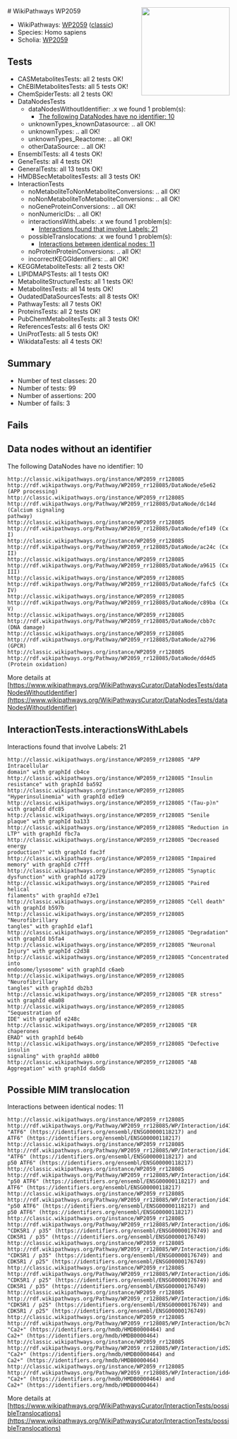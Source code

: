 <img style="float: right; width: 200px" src="https://upload.wikimedia.org/wikipedia/commons/thumb/8/83/Wplogo_with_text_500.png/640px-Wplogo_with_text_500.png" />
# WikiPathways WP2059

* WikiPathways: [WP2059](https://wikipathways.org/pathways/WP2059) ([classic](https://classic.wikipathways.org/instance/WP2059))
* Species: Homo sapiens
* Scholia: [WP2059](https://scholia.toolforge.org/wikipathways/WP2059)
## Tests
* CASMetabolitesTests: all 2 tests OK!
* ChEBIMetabolitesTests: all 5 tests OK!
* ChemSpiderTests: all 2 tests OK!
* DataNodesTests
    * dataNodesWithoutIdentifier: .x we found 1 problem(s):
        * [The following DataNodes have no identifier: 10](#8792c490)
    * unknownTypes_knownDatasource: .. all OK!
    * unknownTypes: .. all OK!
    * unknownTypes_Reactome: .. all OK!
    * otherDataSource: .. all OK!
* EnsemblTests: all 4 tests OK!
* GeneTests: all 4 tests OK!
* GeneralTests: all 13 tests OK!
* HMDBSecMetabolitesTests: all 3 tests OK!
* InteractionTests
    * noMetaboliteToNonMetaboliteConversions: .. all OK!
    * noNonMetaboliteToMetaboliteConversions: .. all OK!
    * noGeneProteinConversions: .. all OK!
    * nonNumericIDs: .. all OK!
    * interactionsWithLabels: .x we found 1 problem(s):
        * [Interactions found that involve Labels: 21](#fe97a8d8)
    * possibleTranslocations: .x we found 1 problem(s):
        * [Interactions between identical nodes: 11](#661ebeeb)
    * noProteinProteinConversions: .. all OK!
    * incorrectKEGGIdentifiers: .. all OK!
* KEGGMetaboliteTests: all 2 tests OK!
* LIPIDMAPSTests: all 1 tests OK!
* MetaboliteStructureTests: all 1 tests OK!
* MetabolitesTests: all 14 tests OK!
* OudatedDataSourcesTests: all 8 tests OK!
* PathwayTests: all 7 tests OK!
* ProteinsTests: all 2 tests OK!
* PubChemMetabolitesTests: all 3 tests OK!
* ReferencesTests: all 6 tests OK!
* UniProtTests: all 5 tests OK!
* WikidataTests: all 4 tests OK!


## Summary

* Number of test classes: 20
* Number of tests: 99
* Number of assertions: 200
* Number of fails: 3

## Fails

<a name="8792c490" />

## Data nodes without an identifier

The following DataNodes have no identifier: 10
```
http://classic.wikipathways.org/instance/WP2059_rr128085 http://rdf.wikipathways.org/Pathway/WP2059_rr128085/DataNode/e5e62 (APP processing)
http://classic.wikipathways.org/instance/WP2059_rr128085 http://rdf.wikipathways.org/Pathway/WP2059_rr128085/DataNode/dc14d (Calcium signaling 
pathway)
http://classic.wikipathways.org/instance/WP2059_rr128085 http://rdf.wikipathways.org/Pathway/WP2059_rr128085/DataNode/ef149 (Cx I)
http://classic.wikipathways.org/instance/WP2059_rr128085 http://rdf.wikipathways.org/Pathway/WP2059_rr128085/DataNode/ac24c (Cx II)
http://classic.wikipathways.org/instance/WP2059_rr128085 http://rdf.wikipathways.org/Pathway/WP2059_rr128085/DataNode/a9615 (Cx III)
http://classic.wikipathways.org/instance/WP2059_rr128085 http://rdf.wikipathways.org/Pathway/WP2059_rr128085/DataNode/fafc5 (Cx IV)
http://classic.wikipathways.org/instance/WP2059_rr128085 http://rdf.wikipathways.org/Pathway/WP2059_rr128085/DataNode/c89ba (Cx V)
http://classic.wikipathways.org/instance/WP2059_rr128085 http://rdf.wikipathways.org/Pathway/WP2059_rr128085/DataNode/cbb7c (DNA damage)
http://classic.wikipathways.org/instance/WP2059_rr128085 http://rdf.wikipathways.org/Pathway/WP2059_rr128085/DataNode/a2796 (GPCR)
http://classic.wikipathways.org/instance/WP2059_rr128085 http://rdf.wikipathways.org/Pathway/WP2059_rr128085/DataNode/dd4d5 (Protein oxidation)
```

More details at [https://www.wikipathways.org/WikiPathwaysCurator/DataNodesTests/dataNodesWithoutIdentifier](https://www.wikipathways.org/WikiPathwaysCurator/DataNodesTests/dataNodesWithoutIdentifier)

<a name="fe97a8d8" />

## InteractionTests.interactionsWithLabels

Interactions found that involve Labels: 21
```
http://classic.wikipathways.org/instance/WP2059_rr128085 "APP Intracellular 
domain" with graphId cb4ce
http://classic.wikipathways.org/instance/WP2059_rr128085 "Insulin resistance" with graphId ba592
http://classic.wikipathways.org/instance/WP2059_rr128085 "Hyperinsulinemia" with graphId ed1e9
http://classic.wikipathways.org/instance/WP2059_rr128085 "(Tau-p)n" with graphId dfc85
http://classic.wikipathways.org/instance/WP2059_rr128085 "Senile plaque" with graphId ba133
http://classic.wikipathways.org/instance/WP2059_rr128085 "Reduction in LTP" with graphId fbc7a
http://classic.wikipathways.org/instance/WP2059_rr128085 "Decreased energy 
production?" with graphId fac3f
http://classic.wikipathways.org/instance/WP2059_rr128085 "Impaired memory" with graphId c7fff
http://classic.wikipathways.org/instance/WP2059_rr128085 "Synaptic dysfunction" with graphId a1729
http://classic.wikipathways.org/instance/WP2059_rr128085 "Paired helical 
filaments" with graphId e73e1
http://classic.wikipathways.org/instance/WP2059_rr128085 "Cell death" with graphId b597b
http://classic.wikipathways.org/instance/WP2059_rr128085 "Neurofibrillary
tangles" with graphId e1af1
http://classic.wikipathways.org/instance/WP2059_rr128085 "Degradation" with graphId b5fa4
http://classic.wikipathways.org/instance/WP2059_rr128085 "Neuronal Injury" with graphId c2d38
http://classic.wikipathways.org/instance/WP2059_rr128085 "Concentrated into
endosome/lysosome" with graphId c6aeb
http://classic.wikipathways.org/instance/WP2059_rr128085 "Neurofibrillary 
tangles" with graphId db2b3
http://classic.wikipathways.org/instance/WP2059_rr128085 "ER stress" with graphId e8a08
http://classic.wikipathways.org/instance/WP2059_rr128085 "Sequestration of 
IDE" with graphId e248c
http://classic.wikipathways.org/instance/WP2059_rr128085 "ER chaperones
ERAD" with graphId be64b
http://classic.wikipathways.org/instance/WP2059_rr128085 "Defective insulin 
signaling" with graphId a80b0
http://classic.wikipathways.org/instance/WP2059_rr128085 "AB Aggregation" with graphId da5db
```

<a name="661ebeeb" />

## Possible MIM translocation

Interactions between identical nodes: 11
```
http://classic.wikipathways.org/instance/WP2059_rr128085 http://rdf.wikipathways.org/Pathway/WP2059_rr128085/WP/Interaction/id41e74657 "ATF6" (https://identifiers.org/ensembl/ENSG00000118217) and 
ATF6" (https://identifiers.org/ensembl/ENSG00000118217)
http://classic.wikipathways.org/instance/WP2059_rr128085 http://rdf.wikipathways.org/Pathway/WP2059_rr128085/WP/Interaction/id41e74657 "ATF6" (https://identifiers.org/ensembl/ENSG00000118217) and 
p50 ATF6" (https://identifiers.org/ensembl/ENSG00000118217)
http://classic.wikipathways.org/instance/WP2059_rr128085 http://rdf.wikipathways.org/Pathway/WP2059_rr128085/WP/Interaction/id41e74657 "p50 ATF6" (https://identifiers.org/ensembl/ENSG00000118217) and 
ATF6" (https://identifiers.org/ensembl/ENSG00000118217)
http://classic.wikipathways.org/instance/WP2059_rr128085 http://rdf.wikipathways.org/Pathway/WP2059_rr128085/WP/Interaction/id41e74657 "p50 ATF6" (https://identifiers.org/ensembl/ENSG00000118217) and 
p50 ATF6" (https://identifiers.org/ensembl/ENSG00000118217)
http://classic.wikipathways.org/instance/WP2059_rr128085 http://rdf.wikipathways.org/Pathway/WP2059_rr128085/WP/Interaction/id6ab9bac4 "CDK5R1 / p35" (https://identifiers.org/ensembl/ENSG00000176749) and 
CDK5R1 / p35" (https://identifiers.org/ensembl/ENSG00000176749)
http://classic.wikipathways.org/instance/WP2059_rr128085 http://rdf.wikipathways.org/Pathway/WP2059_rr128085/WP/Interaction/id6ab9bac4 "CDK5R1 / p35" (https://identifiers.org/ensembl/ENSG00000176749) and 
CDK5R1 / p25" (https://identifiers.org/ensembl/ENSG00000176749)
http://classic.wikipathways.org/instance/WP2059_rr128085 http://rdf.wikipathways.org/Pathway/WP2059_rr128085/WP/Interaction/id6ab9bac4 "CDK5R1 / p25" (https://identifiers.org/ensembl/ENSG00000176749) and 
CDK5R1 / p35" (https://identifiers.org/ensembl/ENSG00000176749)
http://classic.wikipathways.org/instance/WP2059_rr128085 http://rdf.wikipathways.org/Pathway/WP2059_rr128085/WP/Interaction/id6ab9bac4 "CDK5R1 / p25" (https://identifiers.org/ensembl/ENSG00000176749) and 
CDK5R1 / p25" (https://identifiers.org/ensembl/ENSG00000176749)
http://classic.wikipathways.org/instance/WP2059_rr128085 http://rdf.wikipathways.org/Pathway/WP2059_rr128085/WP/Interaction/bc7d3 "Ca2+" (https://identifiers.org/hmdb/HMDB0000464) and 
Ca2+" (https://identifiers.org/hmdb/HMDB0000464)
http://classic.wikipathways.org/instance/WP2059_rr128085 http://rdf.wikipathways.org/Pathway/WP2059_rr128085/WP/Interaction/id5225f92c "Ca2+" (https://identifiers.org/hmdb/HMDB0000464) and 
Ca2+" (https://identifiers.org/hmdb/HMDB0000464)
http://classic.wikipathways.org/instance/WP2059_rr128085 http://rdf.wikipathways.org/Pathway/WP2059_rr128085/WP/Interaction/idd4f5d70a "Ca2+" (https://identifiers.org/hmdb/HMDB0000464) and 
Ca2+" (https://identifiers.org/hmdb/HMDB0000464)
```

More details at [https://www.wikipathways.org/WikiPathwaysCurator/InteractionTests/possibleTranslocations](https://www.wikipathways.org/WikiPathwaysCurator/InteractionTests/possibleTranslocations)

